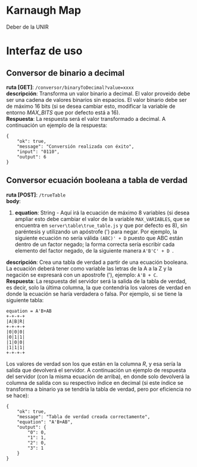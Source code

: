 # Karnaugh Map  
Deber de la UNIR

# Interfaz de uso  
## Conversor de binario a decimal  
**ruta [GET]**: ```/conversor/binaryToDecimal?value=xxxx```  
**descripción**: Transforma un valor binario a decimal. El valor proveido debe ser una cadena de valores binarios sin espacios. El valor binario debe ser de máximo 16 bits (si se desea cambiar esto, modificar la variable de entorno *MAX_BITS* que por defecto está a 16).  
**Respuesta**: La respuesta será el valor transformado a decimal. A continuación un ejemplo de la respuesta:  
```
{
    "ok": true,
    "message": "Conversión realizada con éxito",
    "input": "0110",
    "output": 6
}
```

## Conversor ecuación booleana a tabla de verdad
**ruta [POST]**: ```/trueTable```  
**body**: 
1. **equation**: String - Aquí irá la ecuación de máximo 8 variables (si desea ampliar esto debe cambiar el valor de la variable ```MAX_VARIABLES```, que se encuentra en ```server\table\true_table.js``` y que por defecto es 8), sin paréntesis y utilizando un apóstrofe (') para negar. Por ejemplo, la siguiente ecuación no sería válida ```(ABC)' + D``` puesto que ABC están dentro de un factor negado; la forma correcta sería escribir cada elemento del factor negado, de la siguiente manera ```A'B'C' + D ```.

**descripción**: Crea una tabla de verdad a partir de una ecuación booleana. La ecuación deberá tener como variable las letras de la A a la Z y la negación se expresará con un apostrofe ('), ejemplo: ```A'B + C```.  
**Respuesta**: La respuesta del servidor será la salida de la tabla de verdad, es decir, solo la última columna, la que contendría los valores de verdad en donde la ecuación se haría verdadera o falsa. Por ejemplo, si se tiene la siguiente tabla:  
```  
equation = A'B+AB  
+-+-+-+  
|A|B|R|    
+-+-+-+  
|0|0|0|  
|0|1|1|  
|1|0|0|  
|1|1|1|  
+-+-+-+  
```  
Los valores de verdad son los que están en la columna *R*, y esa sería la salida que devolverá el servidor. A continuación un ejemplo de respuesta del servidor (con la misma ecuación de arriba), en donde solo devolverá la columna de salida con su respectivo índice en decimal (si este índice se transforma a binario ya se tendría la tabla de verdad, pero por eficiencia no se hace):  
```
{
    "ok": true,
    "message": "Tabla de verdad creada correctamente",
    "equation": "A'B+AB",
    "output": {
        "0": 0,
        "1": 1,
        "2": 0,
        "3": 1
    }
}
```